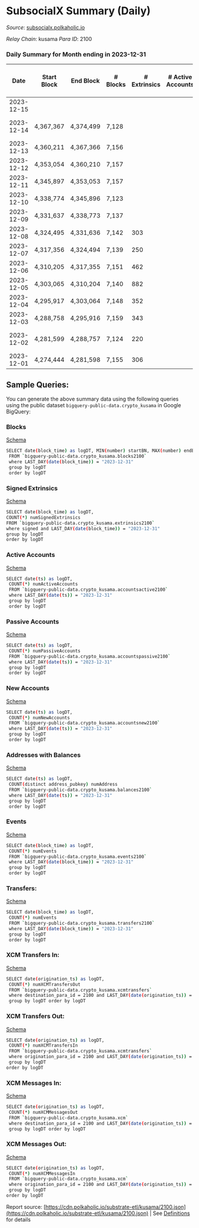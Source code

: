 # SubsocialX Summary (Daily)

_Source_: [subsocialx.polkaholic.io](https://subsocialx.polkaholic.io)

*Relay Chain*: kusama
*Para ID*: 2100



### Daily Summary for Month ending in 2023-12-31


| Date    | Start Block | End Block | # Blocks | # Extrinsics | # Active Accounts | # Passive Accounts | # New Accounts | # Addresses | # Events  | # Transfers ($USD) | # XCM Transfers In ($USD) | # XCM Transfers Out ($USD) | # XCM In | # XCM Out | Issues |
|---------|-------------|-----------|----------|--------------|-------------------|--------------------|----------------|-------------|-----------|--------------------|---------------------------|----------------------------|----------|-----------|--------|
| 2023-12-15 |  |  |  |  |  |  |  |  |  |   |   |   |  |  |  |
| 2023-12-14 | 4,367,367 | 4,374,499 | 7,128 |  |  |  |  |  |  |   |   |   | 24 | 39 | 5 missing (0.07%) |
| 2023-12-13 | 4,360,211 | 4,367,366 | 7,156 |  |  |  |  |  |  |   |   |   | 17 | 18 |  |
| 2023-12-12 | 4,353,054 | 4,360,210 | 7,157 |  |  |  |  |  |  |   |   |   | 20 | 22 |  |
| 2023-12-11 | 4,345,897 | 4,353,053 | 7,157 |  |  |  |  |  |  |   |   |   | 20 | 11 |  |
| 2023-12-10 | 4,338,774 | 4,345,896 | 7,123 |  |  |  |  |  |  |   |   |   | 20 | 29 |  |
| 2023-12-09 | 4,331,637 | 4,338,773 | 7,137 |  |  |  |  |  |  |   |   |   | 40 | 31 |  |
| 2023-12-08 | 4,324,495 | 4,331,636 | 7,142 | 303 |  |  |  |  | 33,168 | 98  |   |   | 25 | 20 |  |
| 2023-12-07 | 4,317,356 | 4,324,494 | 7,139 | 250 |  |  |  |  | 34,278 | 45  |   |   | 30 | 28 |  |
| 2023-12-06 | 4,310,205 | 4,317,355 | 7,151 | 462 |  |  |  |  | 34,171 | 125  |   |   | 61 | 67 |  |
| 2023-12-05 | 4,303,065 | 4,310,204 | 7,140 | 882 |  |  |  |  | 33,468 | 590  |   |   | 13 | 32 |  |
| 2023-12-04 | 4,295,917 | 4,303,064 | 7,148 | 352 |  |  |  |  | 32,527 | 43  |   |   | 21 | 19 |  |
| 2023-12-03 | 4,288,758 | 4,295,916 | 7,159 | 343 |  |  |  |  | 33,918 | 62  |   |   | 16 | 14 |  |
| 2023-12-02 | 4,281,599 | 4,288,757 | 7,124 | 220 |  |  |  |  | 31,360 | 44  |   |   | 20 | 15 | 35 missing (0.49%) |
| 2023-12-01 | 4,274,444 | 4,281,598 | 7,155 | 306 |  |  |  |  | 33,404 | 53  |   |   | 31 | 30 |  |

## Sample Queries:
You can generate the above summary data using the following queries using the public dataset `bigquery-public-data.crypto_kusama` in Google BigQuery:


### Blocks 

[Schema](https://github.com/colorfulnotion/substrate-etl/blob/main/schema/blocks.json)

```bash
SELECT date(block_time) as logDT, MIN(number) startBN, MAX(number) endBN, COUNT(*) numBlocks 
 FROM `bigquery-public-data.crypto_kusama.blocks2100`  
 where LAST_DAY(date(block_time)) = "2023-12-31" 
 group by logDT 
 order by logDT
```

### Signed Extrinsics 

[Schema](https://github.com/colorfulnotion/substrate-etl/blob/main/schema/extrinsics.json)

```bash
SELECT date(block_time) as logDT, 
COUNT(*) numSignedExtrinsics 
FROM `bigquery-public-data.crypto_kusama.extrinsics2100`  
where signed and LAST_DAY(date(block_time)) = "2023-12-31" 
group by logDT 
order by logDT
```

### Active Accounts 

[Schema](https://github.com/colorfulnotion/substrate-etl/blob/main/schema/accountsactive.json)

```bash
SELECT date(ts) as logDT, 
 COUNT(*) numActiveAccounts 
 FROM `bigquery-public-data.crypto_kusama.accountsactive2100` 
 where LAST_DAY(date(ts)) = "2023-12-31" 
 group by logDT 
 order by logDT
```

### Passive Accounts 

[Schema](https://github.com/colorfulnotion/substrate-etl/blob/main/schema/accountspassive.json)

```bash
SELECT date(ts) as logDT, 
 COUNT(*) numPassiveAccounts 
 FROM `bigquery-public-data.crypto_kusama.accountspassive2100` 
 where LAST_DAY(date(ts)) = "2023-12-31" 
 group by logDT 
 order by logDT
```

### New Accounts 

[Schema](https://github.com/colorfulnotion/substrate-etl/blob/main/schema/accountsnew.json)

```bash
SELECT date(ts) as logDT, 
 COUNT(*) numNewAccounts 
 FROM `bigquery-public-data.crypto_kusama.accountsnew2100` 
 where LAST_DAY(date(ts)) = "2023-12-31" 
 group by logDT
 order by logDT
```

### Addresses with Balances 

[Schema](https://github.com/colorfulnotion/substrate-etl/blob/main/schema/balances.json)

```bash
SELECT date(ts) as logDT,
 COUNT(distinct address_pubkey) numAddress 
 FROM `bigquery-public-data.crypto_kusama.balances2100` 
 where LAST_DAY(date(ts)) = "2023-12-31" 
 group by logDT 
 order by logDT
```

### Events 

[Schema](https://github.com/colorfulnotion/substrate-etl/blob/main/schema/events.json)

```bash
SELECT date(block_time) as logDT, 
 COUNT(*) numEvents 
 FROM `bigquery-public-data.crypto_kusama.events2100` 
 where LAST_DAY(date(block_time)) = "2023-12-31" 
 group by logDT 
 order by logDT
```

### Transfers:

[Schema](https://github.com/colorfulnotion/substrate-etl/blob/main/schema/transfers.json)

```bash
SELECT date(block_time) as logDT, 
 COUNT(*) numEvents 
 FROM `bigquery-public-data.crypto_kusama.transfers2100` 
 where LAST_DAY(date(block_time)) = "2023-12-31" 
 group by logDT 
 order by logDT
```

### XCM Transfers In: 

[Schema](https://github.com/colorfulnotion/substrate-etl/blob/main/schema/xcmtransfers.json)

```bash
SELECT date(origination_ts) as logDT, 
 COUNT(*) numXCMTransfersOut 
 FROM `bigquery-public-data.crypto_kusama.xcmtransfers` 
 where destination_para_id = 2100 and LAST_DAY(date(origination_ts)) = "2023-12-31" 
 group by logDT order by logDT
```

### XCM Transfers Out: 

[Schema](https://github.com/colorfulnotion/substrate-etl/blob/main/schema/xcmtransfers.json)

```bash
SELECT date(origination_ts) as logDT, 
 COUNT(*) numXCMTransfersIn 
 FROM `bigquery-public-data.crypto_kusama.xcmtransfers` 
 where origination_para_id = 2100 and LAST_DAY(date(origination_ts)) = "2023-12-31" 
 group by logDT 
order by logDT
```

### XCM Messages In: 

[Schema](https://github.com/colorfulnotion/substrate-etl/blob/main/schema/xcm.json)

```bash
SELECT date(origination_ts) as logDT, 
 COUNT(*) numXCMMessagesOut 
 FROM `bigquery-public-data.crypto_kusama.xcm` 
 where destination_para_id = 2100 and LAST_DAY(date(origination_ts)) = "2023-12-31" 
 group by logDT order by logDT
```

### XCM Messages Out: 

[Schema](https://github.com/colorfulnotion/substrate-etl/blob/main/schema/xcm.json)

```bash
SELECT date(origination_ts) as logDT, 
 COUNT(*) numXCMMessagesIn 
 FROM `bigquery-public-data.crypto_kusama.xcm` 
 where origination_para_id = 2100 and LAST_DAY(date(origination_ts)) = "2023-12-31" 
 group by logDT 
order by logDT
```


Report source: [https://cdn.polkaholic.io/substrate-etl/kusama/2100.json](https://cdn.polkaholic.io/substrate-etl/kusama/2100.json) | See [Definitions](/DEFINITIONS.md) for details
